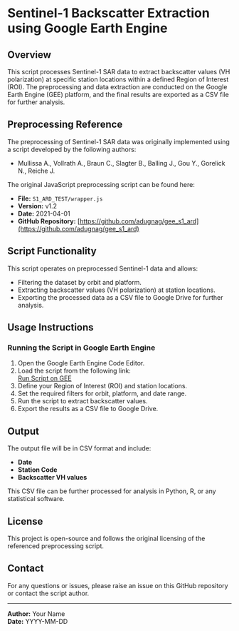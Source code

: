 # Sentinel-1 Backscatter Extraction using Google Earth Engine

## Overview
This script processes Sentinel-1 SAR data to extract backscatter values (VH polarization) at specific station locations within a defined Region of Interest (ROI). The preprocessing and data extraction are conducted on the Google Earth Engine (GEE) platform, and the final results are exported as a CSV file for further analysis.

## Preprocessing Reference
The preprocessing of Sentinel-1 SAR data was originally implemented using a script developed by the following authors:
- Mullissa A., Vollrath A., Braun C., Slagter B., Balling J., Gou Y., Gorelick N., Reiche J.

The original JavaScript preprocessing script can be found here:
- **File:** `S1_ARD_TEST/wrapper.js`
- **Version:** v1.2
- **Date:** 2021-04-01
- **GitHub Repository:** [https://github.com/adugnag/gee_s1_ard](https://github.com/adugnag/gee_s1_ard)

## Script Functionality
This script operates on preprocessed Sentinel-1 data and allows:
- Filtering the dataset by orbit and platform.
- Extracting backscatter values (VH polarization) at station locations.
- Exporting the processed data as a CSV file to Google Drive for further analysis.

## Usage Instructions
### Running the Script in Google Earth Engine
1. Open the Google Earth Engine Code Editor.
2. Load the script from the following link:  
   [Run Script on GEE]([https://code.earthengine.google.com/your_script_id_here](https://code.earthengine.google.com/6f3fe5ff1c04036bd7cd0d7530426ac7))
3. Define your Region of Interest (ROI) and station locations.
4. Set the required filters for orbit, platform, and date range.
5. Run the script to extract backscatter values.
6. Export the results as a CSV file to Google Drive.

## Output
The output file will be in CSV format and include:
- **Date**
- **Station Code**
- **Backscatter VH values**

This CSV file can be further processed for analysis in Python, R, or any statistical software.

## License
This project is open-source and follows the original licensing of the referenced preprocessing script.

## Contact
For any questions or issues, please raise an issue on this GitHub repository or contact the script author.

---
**Author:** Your Name  
**Date:** YYYY-MM-DD
